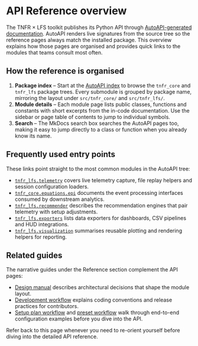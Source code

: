 # API Reference overview

The TNFR × LFS toolkit publishes its Python API through
[AutoAPI-generated documentation](reference/autoapi/index.md).  AutoAPI renders
live signatures from the source tree so the reference pages always match the
installed package.  This overview explains how those pages are organised and
provides quick links to the modules that teams consult most often.

## How the reference is organised

1. **Package index** – Start at the [AutoAPI index](reference/autoapi/index.md)
   to browse the `tnfr_core` and `tnfr_lfs` package trees.  Every submodule is
   grouped by package name, mirroring the layout under `src/tnfr_core/` and
   `src/tnfr_lfs/`.
2. **Module details** – Each module page lists public classes, functions and
   constants with short excerpts from the in-code documentation.  Use the
   sidebar or page table of contents to jump to individual symbols.
3. **Search** – The MkDocs search box searches the AutoAPI pages too, making it
   easy to jump directly to a class or function when you already know its
   name.

## Frequently used entry points

These links point straight to the most common modules in the AutoAPI tree:

- [`tnfr_lfs.telemetry`](reference/autoapi/tnfr_lfs/telemetry/index.md) covers
  live telemetry capture, file replay helpers and session configuration
  loaders.
- [`tnfr_core.equations.epi`](reference/autoapi/tnfr_core/equations/epi/index.md) documents
  the event processing interfaces consumed by downstream analytics.
- [`tnfr_lfs.recommender`](reference/autoapi/tnfr_lfs/recommender/index.md)
  describes the recommendation engines that pair telemetry with setup
  adjustments.
- [`tnfr_lfs.exporters`](reference/autoapi/tnfr_lfs/exporters/index.md) lists
  data exporters for dashboards, CSV pipelines and HUD integrations.
- [`tnfr_lfs.visualization`](reference/autoapi/tnfr_lfs/visualization/index.md)
  summarises reusable plotting and rendering helpers for reporting.

## Related guides

The narrative guides under the Reference section complement the API pages:

- [Design manual](DESIGN.md) describes architectural decisions that shape the
  module layout.
- [Development workflow](DEVELOPMENT.md) explains coding conventions and
  release practices for contributors.
- [Setup plan workflow](setup_plan.md) and [preset workflow](presets.md) walk
  through end-to-end configuration examples before you dive into the API.

Refer back to this page whenever you need to re-orient yourself before diving
into the detailed API reference.
